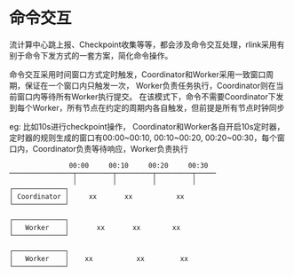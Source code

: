 
# 命令交互
流计算中心跳上报、Checkpoint收集等等，都会涉及命令交互处理，rlink采用有别于命令下发方式的一套方案，简化命令操作。

命令交互采用时间窗口方式定时触发，Coordinator和Worker采用一致窗口周期，保证在一个窗口内只触发一次，
Worker负责任务执行，Coordinator则在当前窗口内等待所有Worker执行提交。
在该模式下，命令不需要Coordinator下发到每个Worker，所有节点在约定的周期内各自触发，但前提是所有节点时钟同步

eg: 比如10s进行checkpoint操作， Coordinator和Worker各自开启10s定时器，
定时器的规则生成的窗口有00:00~00:10, 00:10~00:20, 00:20~00:30，每个窗口内，Coordinator负责等待响应，Worker负责执行
```
               00:00     00:10     00:20     00:30
────────────────┬─────────┬─────────┬─────────┬─────
                │         │         │         │
┌─────────────┐
│ Coordinator │     xx       xx           xx
└─────────────┘

┌─────────────┐
│   Worker    │       xx       xx        xx
└─────────────┘

┌─────────────┐
│   Worker    │    xx           xx         xx
└─────────────┘
```